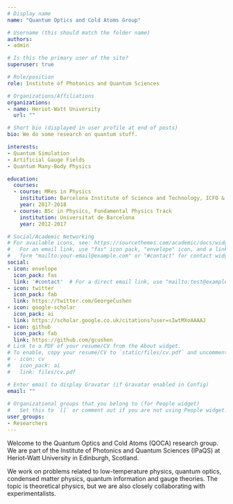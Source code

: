 ```yaml
---
# Display name
name: "Quantum Optics and Cold Atoms Group"

# Username (this should match the folder name)
authors:
- admin

# Is this the primary user of the site?
superuser: true

# Role/position
role: Institute of Photonics and Quantum Sciences

# Organizations/Affiliations
organizations:
- name: Heriot-Watt University
  url: ""

# Short bio (displayed in user profile at end of posts)
bio: We do some research on quantum stuff.

interests:
- Quantum Simulation
- Artificial Gauge Fields
- Quantum Many-Body Physics

education:
  courses:
  - course: MRes in Physics
    institution: Barcelona Institute of Science and Technology, ICFO & IFAE
    year: 2017-2018
  - course: BSc in Physics, Fundamental Physics Track
    institution: Universitat de Barcelona
    year: 2012-2017

# Social/Academic Networking
# For available icons, see: https://sourcethemes.com/academic/docs/widgets/#icons
#   For an email link, use "fas" icon pack, "envelope" icon, and a link in the
#   form "mailto:your-email@example.com" or "#contact" for contact widget.
social:
- icon: envelope
  icon_pack: fas
  link: '#contact'  # For a direct email link, use "mailto:test@example.org".
- icon: twitter
  icon_pack: fab
  link: https://twitter.com/GeorgeCushen
- icon: google-scholar
  icon_pack: ai
  link: https://scholar.google.co.uk/citations?user=sIwtMXoAAAAJ
- icon: github
  icon_pack: fab
  link: https://github.com/gcushen
# Link to a PDF of your resume/CV from the About widget.
# To enable, copy your resume/CV to `static/files/cv.pdf` and uncomment the lines below.  
# - icon: cv
#   icon_pack: ai
#   link: files/cv.pdf

# Enter email to display Gravatar (if Gravatar enabled in Config)
email: ""
  
# Organizational groups that you belong to (for People widget)
#   Set this to `[]` or comment out if you are not using People widget.  
user_groups:
- Researchers
---
```


Welcome to the Quantum Optics and Cold Atoms (QOCA) research group. We are part of the Institute of Photonics and Quantum Sciences (IPaQS) at Heriot-Watt University in Edinburgh, Scotland.

We work on problems related to low-temperature physics, quantum optics, condensed matter physics, quantum information and gauge theories. The topic is theoretical physics, but we are also closely collaborating with experimentalists. 
